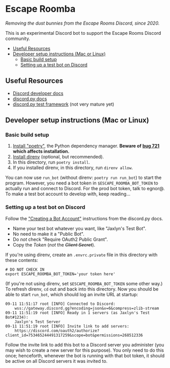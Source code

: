 # Escape Roomba <!-- omit in toc -->

*Removing the dust bunnies from the Escape Rooms Discord, since 2020.*

This is an experimental Discord bot to support the Escape Rooms Discord
community.

- [Useful Resources](#useful-resources)
- [Developer setup instructions (Mac or Linux)](#developer-setup-instructions-mac-or-linux)
  - [Basic build setup](#basic-build-setup)
  - [Setting up a test bot on Discord](#setting-up-a-test-bot-on-discord)

## Useful Resources

* [Discord developer docs](https://discord.com/developers/docs/intro)
* [discord.py docs](https://discordpy.readthedocs.io/en/latest/index.html)
* [discord.py test framework](https://github.com/CraftSpider/dpytest)
(not very mature yet)

## Developer setup instructions (Mac or Linux)

### Basic build setup
1. [Install "poetry"](https://python-poetry.org/docs/#installation), the
Python dependency manager. **Beware of
[bug 721](https://github.com/python-poetry/poetry/issues/721) which affects
installation.**
2. [Install direnv](https://direnv.net/docs/installation.html) (optional, but
recommended).
3. In this directory, run `poetry install`.
4. If you installed direnv, in this directory, run `direnv allow`.

You can now use `run_bot` (without direnv: `poetry run run_bot`) to start the
program. However, you need a bot token in `$ESCAPE_ROOMBA_BOT_TOKEN` to
actually run and connect to Discord. For the prod bot token, talk to egnor@.
To make a test bot account to develop with, keep reading...

### Setting up a test bot on Discord

Follow the
["Creating a Bot Account"](https://discordpy.readthedocs.io/en/latest/discord.html#discord-intro)
instructions from the discord.py docs.
* Name your test bot whatever you want, like "Jaxlyn's Test Bot".
* No need to make it a "Public Bot".
* Do _not_ check "Require OAuth2 Public Grant".
* Copy the *Token* (_not_ the ~~*Client Secret*~~).

If you're using direnv, create an `.envrc.private` file in this directory with
these contents:
```
# DO NOT CHECK IN
export ESCAPE_ROOMBA_BOT_TOKEN='your token here'
```
(If you're not using direnv, set `$ESCAPE_ROOMBA_BOT_TOKEN` some other way.)
To refresh direnv, `cd` out and back into this directory. Now you should be
able to start `run_bot`, which should log an invite URL at startup:

```
09-11 11:51:17 root [INFO] Connected to Discord:
    wss://gateway.discord.gg?encoding=json&v=6&compress=zlib-stream
09-11 11:51:19 root [INFO] Ready in 1 servers (as Jaxlyn's Test Bot#1234):
    Jaxlyn's Test Server
09-11 11:51:19 root [INFO] Invite link to add servers:
    https://discord.com/oauth2/authorize?client_id=753465244491317259&scope=bot&permissions=268512336
```

Follow the invite link to add this bot to a Discord server you administer
(you may wish to create a new server for this purpose). You only need to
do this once; henceforth, whenever the bot is running with that bot token,
it should be active on all Discord servers it was invited to.
